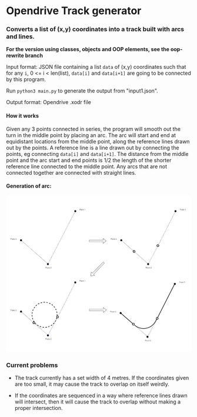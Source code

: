 # Opendrive Track generator 
### Converts a list of (x,y) coordinates into a track built with arcs and lines. 

**For the version using classes, objects and OOP elements, see the oop-rewrite branch**

Input format: JSON file containing a list `data` of (x,y) coordinates such that for any `i`, 0 <= i < len(list), `data[i]` and `data[i+1]` are going to be connected by this program. 

Run `python3 main.py` to generate the output from "input1.json".

Output format: Opendrive .xodr file

#### How it works 
Given any 3 points connected in series, the program will smooth out the turn in the middle point by placing an arc. The arc will start and end at equidistant locations from the middle point, along the reference lines drawn out by the points. A reference line is a line drawn out by connecting the points, eg connecting  `data[i]` and `data[i+1]`. The distance from the middle point and the arc start and end points is 1/2 the length of the shorter reference line connected to the middle point. Any arcs that are not connected together are connected with straight lines. 

#### Generation of arc:
![Example](example.JPG)

### Current problems

- The track currently has a set width of 4 metres. If the coordinates given are too small, it may cause
the track to overlap on itself weirdly.

- If the coordinates are sequenced in a way where reference lines drawn will intersect, then it will cause the track to overlap without making a proper intersection.
